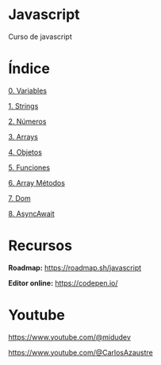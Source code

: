 # Javascript
Curso de javascript

# Índice
[0. Variables](https://github.com/eugeniosanchezcrespillo/javascript/tree/main/0.Variables)

[1. Strings](https://github.com/eugeniosanchezcrespillo/javascript/tree/main/1.Strings)

[2. Números](https://github.com/eugeniosanchezcrespillo/javascript/tree/main/2.Numeros)

[3. Arrays](https://github.com/eugeniosanchezcrespillo/javascript/tree/main/3.Arrays)

[4. Objetos](https://github.com/eugeniosanchezcrespillo/javascript/tree/main/4.Objetos)

[5. Funciones](https://github.com/eugeniosanchezcrespillo/javascript/tree/main/5.Funciones)

[6. Array Métodos](https://github.com/eugeniosanchezcrespillo/javascript/tree/main/6.ArrayMetodos)

[7. Dom](https://github.com/eugeniosanchezcrespillo/javascript/tree/main/7.Dom)

[8. AsyncAwait](https://github.com/eugeniosanchezcrespillo/javascript/tree/main/8.AsyncAwait)



# Recursos
**Roadmap:** https://roadmap.sh/javascript 

**Editor online:** https://codepen.io/

# Youtube

https://www.youtube.com/@midudev

https://www.youtube.com/@CarlosAzaustre


